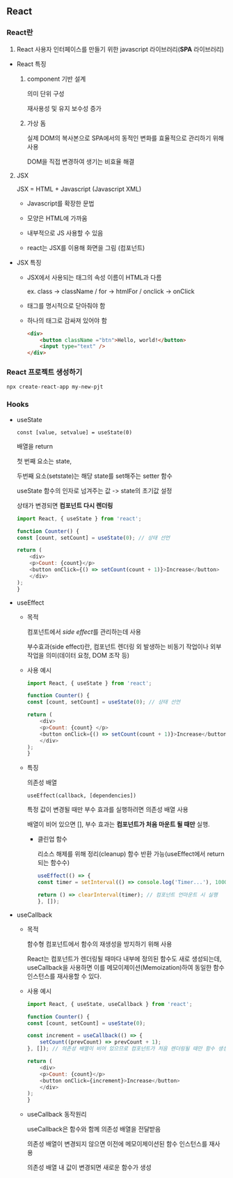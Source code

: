 ## React

### React란

1. React
    사용자 인터페이스를 만들기 위한 javascript 라이브러리(**SPA** 라이브러리)

- React 특징
    1. component 기반 설계
        
        의미 단위 구성 

        재사용성 및 유지 보수성 증가

    2. 가상 돔 

        실제 DOM의 복사본으로 SPA에서의 동적인 변화를 효율적으로 관리하기 위해 사용

        DOM을 직접 변경하여 생기는 비효율 해결


2. JSX

    JSX = HTML + Javascript (Javascript XML)

    - Javascript를 확장한 문법

    - 모양은 HTML에 가까움

    - 내부적으로 JS 사용할 수 있음

    - react는 JSX를 이용해 화면을 그림 (컴포넌트)


- JSX 특징

    - JSX에서 사용되는 태그의 속성 이름이 HTML과 다름

        ex. class -> className / for -> htmlFor / onclick -> onClick
    
    - 태그를 명시적으로 닫아줘야 함
    
    - 하나의 태그로 감싸져 있어야 함

        ```html
        <div>
            <button className ="btn">Hello, world!</button>
            <input type="text" />
        </div> 
        ```



### React 프로젝트 생성하기

```
npx create-react-app my-new-pjt
```


### Hooks

- useState

    `const [value, setvalue] = useState(0)`

    배열을 return 

    첫 번째 요소는 state, 

    두번째 요소(setstate)는 해당 state를 set해주는 setter 함수

    useState 함수의 인자로 넘겨주는 값 -> state의 초기값 설정
    
    상태가 변경되면 **컴포넌트 다시 렌더링**

    ```js
    import React, { useState } from 'react';

    function Counter() {
    const [count, setCount] = useState(0); // 상태 선언

    return (
        <div>
        <p>Count: {count}</p>
        <button onClick={() => setCount(count + 1)}>Increase</button>
        </div>
    );
    }
    ```

- useEffect

    - 목적

        컴포넌트에서 *side effect*를 관리하는데 사용

        부수효과(side effect)란, 컴포넌트 렌더링 외 발생하는 비동기 작업이나 외부 작업을 의미(데이터 요청,  DOM 조작 등)

    - 사용 예시

        ```js
        import React, { useState } from 'react';

        function Counter() {
        const [count, setCount] = useState(0); // 상태 선언

        return (
            <div>
            <p>Count: {count} </p>
            <button onClick={() => setCount(count + 1)}>Increase</button>
            </div>
        );
        }
        ```
    
    - 특징

        의존성 배열 

        `useEffect(callback, [dependencies])`

        특정 값이 변경될 때만 부수 효과를 실행하려면 의존성 배열 사용

        배열이 비어 있으면 [], 부수 효과는 **컴포넌트가 처음 마운트 될 때만** 실행.


        - 클린업 함수
            
            리소스 해제를 위해 정리(cleanup) 함수 반환 가능(useEffect에서 return 되는 함수수)

            ```js
            useEffect(() => {
            const timer = setInterval(() => console.log('Timer...'), 1000);

            return () => clearInterval(timer); // 컴포넌트 언마운트 시 실행
            }, []);
            ```

- useCallback

    - 목적

        함수형 컴포넌트에서 함수의 재생성을 방지하기 위해 사용

        React는 컴포넌트가 렌더링될 때마다 내부에 정의된 함수도 새로 생성되는데, useCallback을 사용하면 이를 메모이제이션(Memoization)하여 동일한 함수 인스턴스를 재사용할 수 있다.

    - 사용 예시

        ```js
        import React, { useState, useCallback } from 'react';

        function Counter() {
        const [count, setCount] = useState(0);

        const increment = useCallback(() => {
            setCount((prevCount) => prevCount + 1);
        }, []); // 의존성 배열이 비어 있으므로 컴포넌트가 처음 렌더링될 때만 함수 생성

        return (
            <div>
            <p>Count: {count}</p>
            <button onClick={increment}>Increase</button>
            </div>
        );
        }
        ```

    - useCallback 동작원리

        useCallback은 함수와 함께 의존성 배열을 전달받음
        
        의존성 배열이 변경되지 않으면 이전에 메모이제이션된 함수 인스턴스를 재사용
        
        의존성 배열 내 값이 변경되면 새로운 함수가 생성